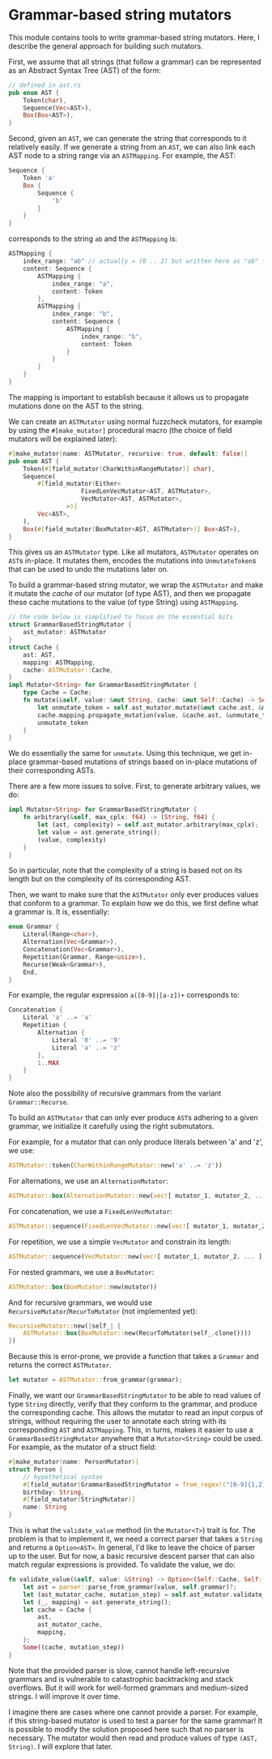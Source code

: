 # Grammar-based string mutators

This module contains tools to write grammar-based string mutators. Here, I
describe the general approach for building such mutators.

First, we assume that all strings (that follow a grammar) can be represented as
an Abstract Syntax Tree (AST) of the form:
```rust
// defined in ast.rs
pub enum AST {
    Token(char),
    Sequence(Vec<AST>),
    Box(Box<AST>),
}
```
Second, given an `AST`, we can generate the string that corresponds to it
relatively easily. If we generate a string from an `AST`, we can also link each
AST node to a string range via an `ASTMapping`. For example, the AST:
```rust
Sequence {
    Token 'a'
    Box {
        Sequence {
            'b'
        }
    }
}
```
corresponds to the string `ab` and the `ASTMapping` is:
```rust
ASTMapping {
    index_range: "ab" // actually = (0 .. 2) but written here as "ab" for clarity
    content: Sequence {
        ASTMapping {
            index_range: "a",
            content: Token
        },
        ASTMapping {
            index_range: "b",
            content: Sequence {
                ASTMapping {
                    index_range: "b",
                    content: Token
                }
            }
        }
    }
}
```
The mapping is important to establish because it allows us to propagate 
mutations done on the AST to the string.

We can create an `ASTMutator` using normal fuzzcheck mutators, for example by
using the `#[make_mutator]` procedural macro (the choice of field mutators 
will be explained later):
```rust
#[make_mutator(name: ASTMutator, recursive: true, default: false)]
pub enum AST {
    Token(#[field_mutator(CharWithinRangeMutator)] char),
    Sequence(
        #[field_mutator(Either<
                    FixedLenVecMutator<AST, ASTMutator>,
                    VecMutator<AST, ASTMutator>,
                >)]
        Vec<AST>,
    ),
    Box(#[field_mutator(BoxMutator<AST, ASTMutator>)] Box<AST>),
}
```
This gives us an `ASTMutator` type. Like all mutators, `ASTMutator` operates on
`AST`s in-place. It mutates them, encodes the mutations into `UnmutateToken`s
that can be used to undo the mutations later on.

To build a grammar-based string mutator, we wrap the `ASTMutator` and make it 
mutate the *cache* of our mutator (of type AST), and then we propagate these 
cache mutations to the value (of type String) using `ASTMapping`.
```rust
// the code below is simplified to focus on the essential bits
struct GrammarBasedStringMutator {
    ast_mutator: ASTMutator
}
struct Cache {
    ast: AST,
    mapping: ASTMapping,
    cache: ASTMutator::Cache,
}
impl Mutator<String> for GrammarBasedStringMutator {
    type Cache = Cache;
    fn mutate(&self, value: &mut String, cache: &mut Self::Cache) -> Self::UnmutateToken {
        let unmutate_token = self.ast_mutator.mutate(&mut cache.ast, &mut cache.cache);
        cache.mapping.propagate_mutation(value, &cache.ast, &unmutate_token);
        unmutate_token
    }
}
```
We do essentially the same for `unmutate`. Using this technique, we get 
in-place grammar-based mutations of strings based on in-place mutations of
their corresponding ASTs.

There are a few more issues to solve. First, to generate arbitrary values, we do:
```rust
impl Mutator<String> for GrammarBasedStringMutator {
    fn arbitrary(&self, max_cplx: f64) -> (String, f64) {
        let (ast, complexity) = self.ast_mutator.arbitrary(max_cplx);
        let value = ast.generate_string();
        (value, complexity)
    }
}
```
So in particular, note that the complexity of a string is based not on its 
length but on the complexity of its corresponding AST.

Then, we want to make sure that the `ASTMutator` only ever produces values
that conform to a grammar. To explain how we do this, we first define what
a grammar is. It is, essentially:
```rust
enum Grammar {
    Literal(Range<char>),
    Alternation(Vec<Grammar>),
    Concatenation(Vec<Grammar>),
    Repetition(Grammar, Range<usize>),
    Recurse(Weak<Grammar>),
    End,
}
```
For example, the regular expression `a([0-9]|[a-z])+` corresponds to:
```rust
Concatenation {
    Literal 'a' ..= 'a'
    Repetition {
        Alternation {
            Literal '0' ..= '9'
            Literal 'a' ..= 'z'
        },
        1..MAX
    }
}
```
Note also the possibility of recursive grammars from the variant 
`Grammar::Recurse`.

To build an `ASTMutator` that can only ever produce `AST`s adhering to a given
grammar, we initialize it carefully using the right submutators.

For example, for a mutator that can only produce literals between 'a' and 'z',
we use:
```rust
ASTMutator::token(CharWithinRangeMutator::new('a' ..= 'z'))
```
For alternations, we use an `AlternationMutator`:
```rust
ASTMutator::box(AlternationMutator::new(vec![ mutator_1, mutator_2, ... ]))
```
For concatenation, we use a `FixedLenVecMutator`:
```rust
ASTMutator::sequence(FixedLenVecMutator::new(vec![ mutator_1, mutator_2, ... ]))
```
For repetition, we use a simple `VecMutator` and constrain its length:
```rust
ASTMutator::sequence(VecMutator::new(vec![ mutator_1, mutator_2, ... ], length_range))
```
For nested grammars, we use a `BoxMutator`:
```rust
ASTMutator::box(BoxMutator::new(mutator))
```
And for recursive grammars, we would use `RecursiveMutator`/`RecurToMutator` 
(not implemented yet):
```rust
RecursiveMutator::new(|self_| {
    ASTMutator::box(BoxMutator::new(RecurToMutator(self_.clone())))
})
```
Because this is error-prone, we provide a function that takes a `Grammar` and
returns the correct `ASTMutator`.
```rust
let mutator = ASTMutator::from_grammar(grammar);
```

Finally, we want our `GrammarBasedStringMutator` to be able to read values of 
type `String` directly, verify that they conform to the grammar, and produce 
the corresponding cache. This allows the mutator to read an input corpus of 
strings, without requiring the user to annotate each string with its 
corresponding `AST` and `ASTMapping`. This, in turns, makes it easier to use a
`GrammarBasedStringMutator` anywhere that a `Mutator<String>` could be used. 
For example, as the mutator of a struct field:
```rust
#[make_mutator(name: PersonMutator)]
struct Person {
    // hypothetical syntax
    #[field_mutator(GrammarBasedStringMutator = from_regex!("[0-9]{1,2}-[0-9]{1,2}") )]
    birthday: String,
    #[field_mutator(StringMutator)]
    name: String
}
```

This is what the `validate_value` method (in the `Mutator<T>`) trait is for. 
The problem is that to implement it, we need a correct parser that takes a 
`String` and returns a `Option<AST>`. In general, I'd like to leave the choice
of parser up to the user. But for now, a basic recursive descent parser that 
can also match regular expressions is provided. To validate the value, we do:
```rust
fn validate_value(&self, value: &String) -> Option<(Self::Cache, Self::MutationStep)> {
    let ast = parser::parse_from_grammar(value, self.grammar)?;       
    let (ast_mutator_cache, mutation_step) = self.ast_mutator.validate_value(&ast).unwrap();
    let (_, mapping) = ast.generate_string();
    let cache = Cache {
        ast,
        ast_mutator_cache,
        mapping,
    };
    Some((cache, mutation_step))
}
```
Note that the provided parser is slow, cannot handle left-recursive grammars 
and is vulnerable to catastrophic backtracking and stack overflows. But it
will work for well-formed grammars and medium-sized strings. I will improve it
over time.

I imagine there are cases where one cannot provide a parser. For example, if 
this string-based mutator is used to test a parser for the same grammar! 
It is possible to modify the solution proposed here such that no parser is 
necessary. The mutator would then read and produce values of type 
`(AST, String)`. I will explore that later.